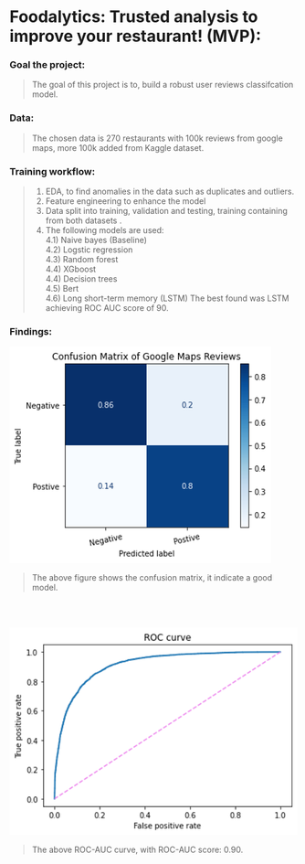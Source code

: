 # Foodalytics: Trusted analysis to improve your restaurant! (MVP):

### Goal the project:

> The goal of this project is to, build a robust user reviews classifcation model.
### Data:
> The chosen data is 270 restaurants with 100k reviews from google maps, more 100k added from Kaggle dataset.

### Training workflow:
> 1) EDA, to find anomalies in the data such as duplicates and outliers.
> 2) Feature engineering to enhance the model
> 3) Data split into training, validation and testing, training containing from both datasets . 
> 4) The following models are used: <br>
> 4.1) Naive bayes (Baseline) <br>
> 4.2) Logstic regression <br>
> 4.3) Random forest <br>
> 4.4) XGboost <br>
> 4.4) Decision trees <br>
> 4.5) Bert <br>
> 4.6) Long short-term memory (LSTM)
>The best found was LSTM achieving ROC AUC score of 90.

### Findings:
![image](https://raw.githubusercontent.com/YazeedMusallam/Riyadh-food-reviews-classification-using-machine-learning/main/images/cf.png)
> The above figure shows the confusion matrix, it indicate a good model.
<br>
<br>

![image](https://raw.githubusercontent.com/YazeedMusallam/Riyadh-food-reviews-classification-using-machine-learning/main/images/roc.png)
> The above ROC-AUC curve, with ROC-AUC score: 0.90.
